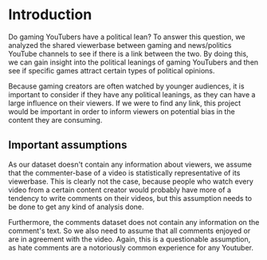 # Introduction

Do gaming YouTubers have a political lean? To answer this question, we analyzed the shared viewerbase between gaming and news/politics YouTube channels to see if there is a link between the two. By doing this, we can gain insight into the political leanings of gaming YouTubers and then see if specific games attract certain types of political opinions.

Because gaming creators are often watched by younger audiences, it is important to consider if they have any political leanings, as they can have a large influence on their viewers. If we were to find any link, this project would be important in order to inform viewers on potential bias in the content they are consuming.

## Important assumptions
As our dataset doesn't contain any information about viewers, we assume that the commenter-base of a video is statistically representative of its viewerbase. This is clearly not the case, because people who watch every video from a certain content creator would probably have more of a tendency to write comments on their videos, but this assumption needs to be done to get any kind of analysis done.

Furthermore, the comments dataset does not contain any information on the comment's text. So we also need to assume that all comments enjoyed or are in agreement with the video. Again, this is a questionable assumption, as hate comments are a notoriously common experience for any Youtuber.